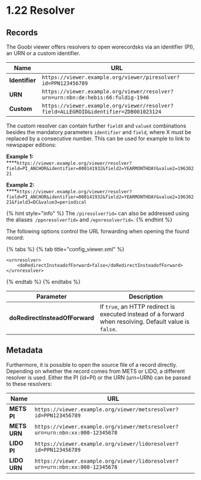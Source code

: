 # 1.22 Resolver

## Records

The Goobi viewer offers resolvers to open worecordsks via an identifier (PI), an URN or a custom identifier.&#x20;

| Name           | URL                                                                                  |
| -------------- | ------------------------------------------------------------------------------------ |
| **Identifier** | `https://viewer.example.org/viewer/piresolver?id=PPN123456789`                       |
| **URN**        | `https://viewer.example.org/viewer/resolver?urn=urn:nbn:de:hebis:66:fuldig-1946`     |
| **Custom**     | `https://viewer.example.org/viewer/resolver?field=ALLEGROID&identifier=ZDB001023124` |

The custom resolver can contain further `fieldX` and `valueX` combinations besides the mandatory parameters `identifier` and `field`, where X must be replaced by a consecutive number. This can be used for example to link to newspaper editions:

**Example 1:**\
****`https://viewer.example.org/viewer/resolver?field=PI_ANCHOR&identifier=000141932&field2=YEARMONTHDAY&value2=19630221`

**Example 2:**\
****`https://viewer.example.org/viewer/resolver?field=PI_ANCHOR&identifier=000141932&field2=YEARMONTHDAY&value2=19630221&field3=DC&value3=periodical`

{% hint style="info" %}
The `/piresolver?id=` can also be addressed using the aliases` /ppnresolver?id=` and `/epnresolver?id=`.
{% endhint %}

The following options control the URL forwarding when opening the found record:

{% tabs %}
{% tab title="config_viewer.xml" %}
```markup
<urnresolver>
    <doRedirectInsteadofForward>false</doRedirectInsteadofForward>
</urnresolver>
```
{% endtab %}
{% endtabs %}

| **Parameter**                  | Description                                                                                            |
| ------------------------------ | ------------------------------------------------------------------------------------------------------ |
| **doRedirectInsteadOfForward** | If `true`, an HTTP redirect is executed instead of a forward when resolving. Default value is `false`. |

## Metadata

Furthermore, it is possible to open the source file of a record directly. Depending on whether the record comes from METS or LIDO, a different resolver is used. Either the PI (id=PI) or the URN (urn=URN) can be passed to these resolvers:

| Name         | URL                                                                          |
| ------------ | ---------------------------------------------------------------------------- |
| **METS PI**  | `https://viewer.example.org/viewer/metsresolver?id=PPN123456789`             |
| **METS URN** | `https://viewer.example.org/viewer/metsresolver?urn=urn:nbn:xx:000-12345678` |
| **LIDO PI**  | `https://viewer.example.org/viewer/lidoresolver?id=PPN123456789`             |
| **LIDO URN** | `https://viewer.example.org/viewer/lidoresolver?urn=urn:nbn:xx:000-12345678` |
